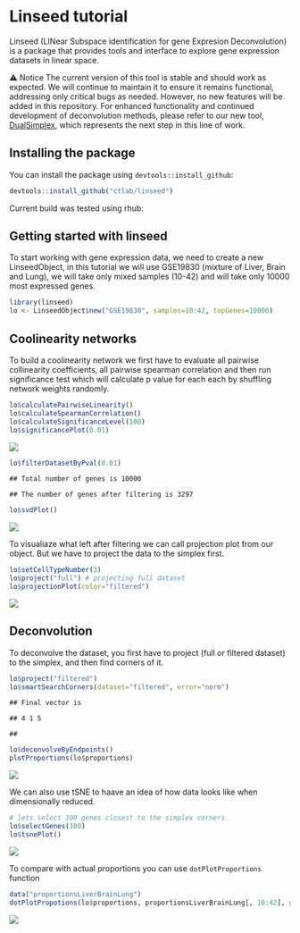 Linseed tutorial
================

Linseed (LINear Subspace identification for gene Expresion Deconvolution) is a package that provides tools and interface to explore gene expression datasets in linear space.

⚠️ Notice
The current version of this tool is stable and should work as expected. We will continue to maintain it to ensure it remains functional, addressing only critical bugs as needed. However, no new features will be added in this repository.
For enhanced functionality and continued development of deconvolution methods, please refer to our new tool, [DualSimplex](https://github.com/artyomovlab/dualsimplex_paper), which represents the next step in this line of work.


Installing the package
----------------------

You can install the package using `devtools::install_github`:

``` r
devtools::install_github("ctlab/linseed")
```

Current build was tested using rhub:

Getting started with linseed
----------------------------

To start working with gene expression data, we need to create a new LinseedObject, in this tutorial we will use GSE19830 (mixture of Liver, Brain and Lung), we will take only mixed samples (10-42) and will take only 10000 most expressed genes.

``` r
library(linseed)
lo <- LinseedObject$new("GSE19830", samples=10:42, topGenes=10000)
```

Coolinearity networks
---------------------

To build a coolinearity network we first have to evaluate all pairwise collinearity coefficients, all pairwise spearman correlation and then run significance test which will calculate p value for each each by shuffling network weights randomly.

``` r
lo$calculatePairwiseLinearity()
lo$calculateSpearmanCorrelation()
lo$calculateSignificanceLevel(100)
lo$significancePlot(0.01)
```

![](Readme_files/figure-markdown_github/networks-1.png)

``` r
lo$filterDatasetByPval(0.01)
```

    ## Total number of genes is 10000

    ## The number of genes after filtering is 3297

``` r
lo$svdPlot()
```

![](Readme_files/figure-markdown_github/networks-2.png)

To visualiaze what left after filtering we can call projection plot from our object. But we have to project the data to the simplex first.

``` r
lo$setCellTypeNumber(3)
lo$project("full") # projecting full dataset
lo$projectionPlot(color="filtered")
```

![](Readme_files/figure-markdown_github/visi-1.png)

Deconvolution
-------------

To deconvolve the dataset, you first have to project (full or filtered dataset) to the simplex, and then find corners of it.

``` r
lo$project("filtered")
lo$smartSearchCorners(dataset="filtered", error="norm")
```

    ## Final vector is

    ## 4 1 5

    ## 

``` r
lo$deconvolveByEndpoints()
plotProportions(lo$proportions)
```

![](Readme_files/figure-markdown_github/deconvolution-1.png)

We can also use tSNE to haave an idea of how data looks like when dimensionally reduced.

``` r
# lets select 100 genes closest to the simplex corners 
lo$selectGenes(100)
lo$tsnePlot()
```

![](Readme_files/figure-markdown_github/rtsne-1.png)

To compare with actual proportions you can use `dotPlotProportions` function

``` r
data("proportionsLiverBrainLung")
dotPlotPropotions(lo$proportions, proportionsLiverBrainLung[, 10:42], guess=TRUE)
```

![](Readme_files/figure-markdown_github/proportions-1.png)
